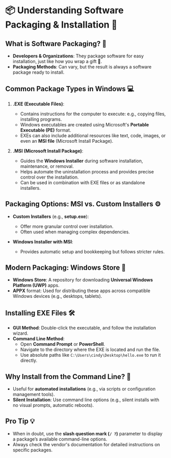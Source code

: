 # 📦 Understanding Software Packaging & Installation 🚀

## What is Software Packaging? 🎁
- **Developers & Organizations**: They package software for easy installation, just like how you wrap a gift 🎉. 
- **Packaging Methods**: Can vary, but the result is always a software package ready to install.

## Common Package Types in Windows 💻
1. **.EXE (Executable Files)**:
   - Contains instructions for the computer to execute: e.g., copying files, installing programs.
   - Windows executables are created using Microsoft's **Portable Executable (PE)** format.
   - EXEs can also include additional resources like text, code, images, or even an **MSI file** (Microsoft Install Package).

2. **.MSI (Microsoft Install Package)**:
   - Guides the **Windows Installer** during software installation, maintenance, or removal.
   - Helps automate the uninstallation process and provides precise control over the installation.
   - Can be used in combination with EXE files or as standalone installers.

## Packaging Options: MSI vs. Custom Installers ⚙️
- **Custom Installers** (e.g., **setup.exe**):
  - Offer more granular control over installation.
  - Often used when managing complex dependencies.
  
- **Windows Installer with MSI**:
  - Provides automatic setup and bookkeeping but follows stricter rules.

## Modern Packaging: Windows Store 📱
- **Windows Store**: A repository for downloading **Universal Windows Platform (UWP)** apps.
- **APPX** format: Used for distributing these apps across compatible Windows devices (e.g., desktops, tablets).

## Installing EXE Files 🛠
- **GUI Method**: Double-click the executable, and follow the installation wizard.
- **Command Line Method**:
   - Open **Command Prompt** or **PowerShell**.
   - Navigate to the directory where the EXE is located and run the file.
   - Use absolute paths like `C:\Users\cindy\Desktop\hello.exe` to run it directly.

## Why Install from the Command Line? 🤔
- Useful for **automated installations** (e.g., via scripts or configuration management tools).
- **Silent Installation**: Use command line options (e.g., silent installs with no visual prompts, automatic reboots).

## Pro Tip 💡
- When in doubt, use the **slash question mark (`/ ?`)** parameter to display a package’s available command-line options.
- Always check the vendor's documentation for detailed instructions on specific packages.